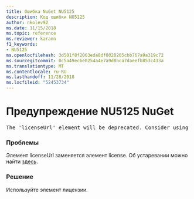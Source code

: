 ```yaml
---
title: Ошибка NuGet NU5125
description: Код ошибки NU5125
author: nkolev92
ms.date: 11/15/2018
ms.topic: reference
ms.reviewer: karann
f1_keywords:
- NU5125
ms.openlocfilehash: 3d501f8f2063eda8df8020205cbb767a9a319c72
ms.sourcegitcommit: 0c5a49ec6e0254a4e7a9d8bca7daeefb853c433a
ms.translationtype: MT
ms.contentlocale: ru-RU
ms.lasthandoff: 11/28/2018
ms.locfileid: "52453734"
---
```

# <a name="nuget-warning-nu5125"></a>Предупреждение NU5125 NuGet
<pre>The 'licenseUrl' element will be deprecated. Consider using the 'license' element instead.</pre>

### <a name="issue"></a>Проблемы

Элемент licenseUrl заменяется элемент license. Об устаревании можно найти [здесь](https://github.com/NuGet/Home/issues/4628).

### <a name="solution"></a>Решение

Используйте элемент лицензии.